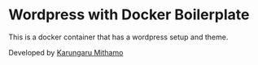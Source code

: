 # Wordpress with Docker Boilerplate
This is a docker container that has a wordpress setup and theme.

Developed by [Karungaru Mithamo](https://mithamovictor.github.io)